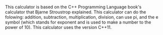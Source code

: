 This calculator is based on the C++ Programming Language book's calculator that Bjarne Stroustrop explained. This calculator can do the folowing: addition, subtraction, multiplication, division, can use pi, and the e symbol (which stands for exponent and is used to make a number to the power of 10). This calculator uses the version C++11.
